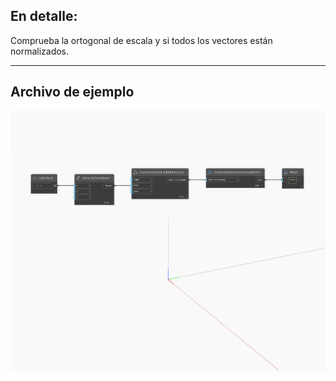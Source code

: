 ## En detalle:
Comprueba la ortogonal de escala y si todos los vectores están normalizados.
___
## Archivo de ejemplo

![IsUniscaledOrtho](./Autodesk.DesignScript.Geometry.CoordinateSystem.IsUniscaledOrtho_img.jpg)

